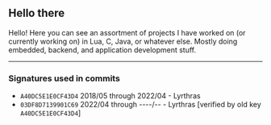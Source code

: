 ## Hello there

Hello! Here you can see an assortment of projects I have worked on (or currently working on) in Lua, C, Java, or whatever else. Mostly doing embedded, backend, and application development stuff.

---

### Signatures used in commits

- `A40DC5E1E0CF43D4` 2018/05 through 2022/04 - Lyrthras
- `03DF8D7139901C69` 2022/04 through ----/-- - Lyrthras [verified by old key `A40DC5E1E0CF43D4`]
